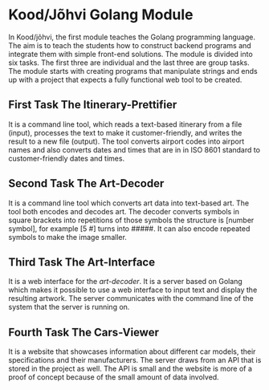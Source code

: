 # Kood/Jõhvi Golang Module

In Kood/jõhvi, the first module teaches the Golang programming language. The aim is to teach the students how to construct backend programs and integrate them with simple front-end solutions. The module is divided into six tasks. The first three are individual and the last three are group tasks. The module starts with creating programs that manipulate strings and ends up with a project that expects a fully functional web tool to be created.

## First Task **The Itinerary-Prettifier**

It is a command line tool, which reads a text-based itinerary from a file (input), processes the text to make it customer-friendly, and writes the result to a new file (output). The tool converts airport codes into airport names and also converts dates and times that are in in ISO 8601 standard to customer-friendly dates and times.

## Second Task **The Art-Decoder**

It is a command line tool which converts art data into text-based art. The tool both encodes and decodes art. The decoder converts symbols in square brackets into repetitions of those symbols the structure is [number symbol], for example [5 #] turns into #####. It can also encode repeated symbols to make the image smaller.

## Third Task **The Art-Interface**

It is a web interface for the *art-decoder*. It is a server based on Golang which makes it possible to use a web interface to input text and display the resulting artwork. The server communicates with the command line of the system that the server is running on.

## Fourth Task **The Cars-Viewer**

It is a website that showcases information about different car models, their specifications and their manufacturers. The server draws from an API that is stored in the project as well. The API is small and the website is more of a proof of concept because of the small amount of data involved. 
